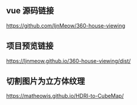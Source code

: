 ## vue 源码链接

https://github.com/ljnMeow/360-house-viewing

## 项目预览链接

https://ljnmeow.github.io/360-house-viewing/dist/

## 切割图片为立方体纹理

https://matheowis.github.io/HDRI-to-CubeMap/
